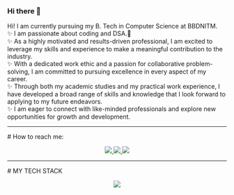 ### Hi there 👋
Hi! I am currently pursuing my B. Tech in Computer Science at BBDNITM. <br>
✨ I am passionate about coding and DSA.🫡<br>
✨ As a highly motivated and results-driven professional, I am excited to leverage my skills and experience to make a meaningful contribution to the industry.<br>
✨ With a dedicated work ethic and a passion for collaborative problem-solving, I am committed to pursuing excellence in every aspect of my career.<br>
✨ Through both my academic studies and my practical work experience, I have developed a broad range of skills and knowledge that I look forward to applying to my future endeavors. <br>
✨ I am eager to connect with like-minded professionals and explore new opportunities for growth and development.<br>
<hr>
# How to reach me:
  <p align="center">
  <a href="https://www.linkedin.com/in/shreya-singh-bhriguvanshi/">
    <img src="https://skillicons.dev/icons?i=linkedin" />
  </a>
     <a href="singhshreya.bhriguvanshi@gmail.com">
    <img src="https://skillicons.dev/icons?i=gmail" />
  </a>
    <a href="https://twitter.com/SinghLeCodeur">
    <img src="https://skillicons.dev/icons?i=twitter" />
  </a>
</p>

<hr>
# MY TECH STACK
  <p align="center">
  <a href="https://skillicons.dev">
    <img src="https://skillicons.dev/icons?i=git,java,python,c,html,css,js,mongodb,express,react,nodejs,github" />
  </a>
</p>
 

